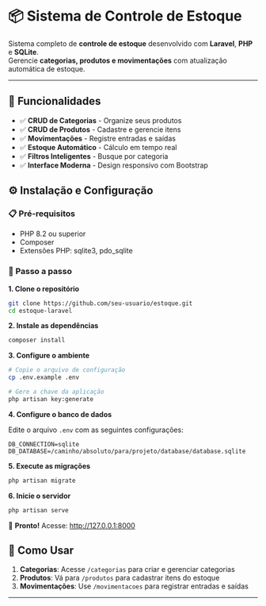 # 📦 Sistema de Controle de Estoque

Sistema completo de **controle de estoque** desenvolvido com **Laravel**, **PHP** e **SQLite**.  
Gerencie **categorias, produtos e movimentações** com atualização automática de estoque.

---

## 🚀 Funcionalidades

- ✅ **CRUD de Categorias** - Organize seus produtos
- ✅ **CRUD de Produtos** - Cadastre e gerencie itens
- ✅ **Movimentações** - Registre entradas e saídas
- ✅ **Estoque Automático** - Cálculo em tempo real
- ✅ **Filtros Inteligentes** - Busque por categoria
- ✅ **Interface Moderna** - Design responsivo com Bootstrap


## ⚙️ Instalação e Configuração

### 📋 Pré-requisitos
- PHP 8.2 ou superior
- Composer
- Extensões PHP: sqlite3, pdo_sqlite

### 🔧 Passo a passo

**1. Clone o repositório**
```bash
git clone https://github.com/seu-usuario/estoque.git
cd estoque-laravel
```

**2. Instale as dependências**
```bash
composer install
```

**3. Configure o ambiente**
```bash
# Copie o arquivo de configuração
cp .env.example .env

# Gere a chave da aplicação
php artisan key:generate
```

**4. Configure o banco de dados**

Edite o arquivo `.env` com as seguintes configurações:
```env
DB_CONNECTION=sqlite
DB_DATABASE=/caminho/absoluto/para/projeto/database/database.sqlite
```

**5. Execute as migrações**
```bash
php artisan migrate
```

**6. Inicie o servidor**
```bash
php artisan serve
```

🎉 **Pronto!** Acesse: http://127.0.0.1:8000


## 🎯 Como Usar

1. **Categorias**: Acesse `/categorias` para criar e gerenciar categorias
2. **Produtos**: Vá para `/produtos` para cadastrar itens do estoque
3. **Movimentações**: Use `/movimentacoes` para registrar entradas e saídas

---
